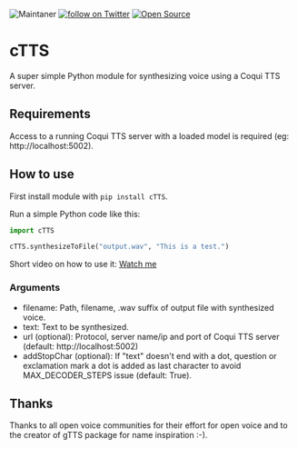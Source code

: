 ![Maintaner](https://img.shields.io/badge/maintainer-Thorsten_Mueller-blue)
<a href="https://twitter.com/intent/follow?screen_name=ThorstenVoice">
        <img src="https://img.shields.io/twitter/follow/ThorstenVoice?style=social&logo=twitter"
            alt="follow on Twitter"></a>
[![Open Source](https://badges.frapsoft.com/os/v1/open-source.svg?v=103)](https://opensource.org/)

# cTTS
A super simple Python module for synthesizing voice using a Coqui TTS server.

## Requirements
Access to a running Coqui TTS server with a loaded model is required (eg: http://localhost:5002).

## How to use
First install module with `pip install cTTS`.

Run a simple Python code like this:
```python
import cTTS

cTTS.synthesizeToFile("output.wav", "This is a test.")
```

 Short video on how to use it: [Watch me](https://www.youtube.com/watch?v=hRoPIKRkERw)

### Arguments
* filename: Path, filename, .wav suffix of output file with synthesized voice.
* text: Text to be synthesized.
* url (optional): Protocol, server name/ip and port of Coqui TTS server (default: http://localhost:5002)
* addStopChar (optional): If "text" doesn't end with a dot, question or exclamation mark a dot is added as last character to avoid MAX_DECODER_STEPS issue (default: True). 

## Thanks
Thanks to all open voice communities for their effort for open voice and to the creator of gTTS package for name inspiration :-).
